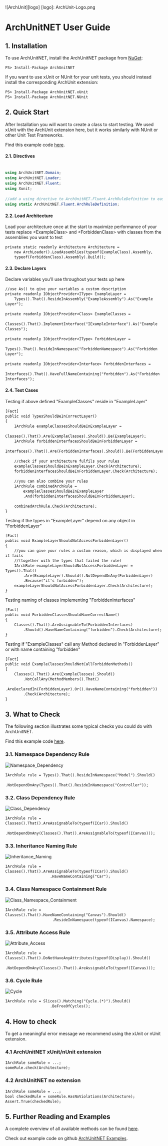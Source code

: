 ![ArchUnit][logo]
[logo]: ArchUnit-Logo.png
# ArchUnitNET User Guide

## 1. Installation
To use ArchUnitNET, install the ArchUnitNET package from [NuGet](https://www.nuget.org/packages/TngTech.ArchUnitNET/):
```
PS> Install-Package ArchUnitNET
```
If you want to use xUnit or NUnit for your unit tests, you should instead install the corresponding ArchUnit extension:
```
PS> Install-Package ArchUnitNET.xUnit
PS> Install-Package ArchUnitNET.NUnit
```
## 2. Quick Start

After Installation you will want to create a class to start testing. We used xUnit with the ArchUnit extension here, but it works similarly with NUnit or other Unit Test Frameworks.

Find this example code [here](https://github.com/TNG/ArchUnitNET/blob/master/ExampleTest/ExampleArchUnitTest.cs).
#### 2.1. Directives
```cs

using ArchUnitNET.Domain;
using ArchUnitNET.Loader;
using ArchUnitNET.Fluent;
using Xunit;

//add a using directive to ArchUnitNET.Fluent.ArchRuleDefinition to easily define ArchRules
using static ArchUnitNET.Fluent.ArchRuleDefinition;

```

#### 2.2. Load Architecture
Load your architecture once at the start to maximize performance of your tests
replace <ExampleClass\> and <ForbiddenClass\> with classes from the assemblies you want to test
```
private static readonly Architecture Architecture =
    new ArchLoader().LoadAssemblies(typeof(ExampleClass).Assembly, 
    typeof(ForbiddenClass).Assembly).Build();
```
#### 2.3. Declare Layers
Declare variables you'll use throughout your tests up here
```
//use As() to give your variables a custom description
private readonly IObjectProvider<IType> ExampleLayer =
    Types().That().ResideInAssembly("ExampleAssembly").As("Example Layer");

private readonly IObjectProvider<Class> ExampleClasses =
    Classes().That().ImplementInterface("IExampleInterface").As("Example Classes");

private readonly IObjectProvider<IType> ForbiddenLayer =
    Types().That().ResideInNamespace("ForbiddenNamespace").As("Forbidden Layer");

private readonly IObjectProvider<Interface> ForbiddenInterfaces =
    Interfaces().That().HaveFullNameContaining("forbidden").As("Forbidden Interfaces");

```
#### 2.4. Test Cases

Testing if above defined "ExampleClasses" reside in "ExampleLayer"
```
[Fact]
public void TypesShouldBeInCorrectLayer()
{
    IArchRule exampleClassesShouldBeInExampleLayer =
        Classes().That().Are(ExampleClasses).Should().Be(ExampleLayer);
    IArchRule forbiddenInterfacesShouldBeInForbiddenLayer =
        Interfaces().That().Are(ForbiddenInterfaces).Should().Be(ForbiddenLayer);

    //check if your architecture fulfils your rules
    exampleClassesShouldBeInExampleLayer.Check(Architecture);
    forbiddenInterfacesShouldBeInForbiddenLayer.Check(Architecture);

    //you can also combine your rules
    IArchRule combinedArchRule =
        exampleClassesShouldBeInExampleLayer
		.And(forbiddenInterfacesShouldBeInForbiddenLayer);
			
    combinedArchRule.Check(Architecture);
}
```
Testing if the types in "ExampleLayer" depend on any object in "ForbiddenLayer"
```
[Fact]
public void ExampleLayerShouldNotAccessForbiddenLayer()
{
    //you can give your rules a custom reason, which is displayed when it fails
    //(together with the types that failed the rule)
    IArchRule exampleLayerShouldNotAccessForbiddenLayer = Types().That()
		.Are(ExampleLayer).Should().NotDependOnAny(ForbiddenLayer)
		.Because("it's forbidden");
    exampleLayerShouldNotAccessForbiddenLayer.Check(Architecture);
}
```
Testing naming of classes implementing "ForbiddenInterfaces"
```
[Fact]
public void ForbiddenClassesShouldHaveCorrectName()
{
    Classes().That().AreAssignableTo(ForbiddenInterfaces)
        .Should().HaveNameContaining("forbidden").Check(Architecture);
}
```
Testing if "ExampleClasses" call any Method declared in "ForbiddenLayer" or with name containing "forbidden"
```
[Fact]
public void ExampleClassesShouldNotCallForbiddenMethods()
{
    Classes().That().Are(ExampleClasses).Should()
		.NotCallAny(MethodMembers().That()
		.AreDeclaredIn(ForbiddenLayer).Or().HaveNameContaining("forbidden"))
        .Check(Architecture);
}
```
## 3. What to Check
The following section illustrates some typical checks you could do with ArchUnitNET.

Find this example code [here](https://github.com/TNG/ArchUnitNET).

### 3.1. Namespace Dependency Rule
![Namespace_Dependency](http://www.plantuml.com/plantuml/png/9OunZW8n34NxFSNk1SRzLhF5YWA92cfadCyaqiI975jeE3s3QFxNUzMRXxDvrFNhfwYiaH2sVcVtFdw9Z1_JKZp7BGPCcZhK9scL3cYs70tnhBmP_PdaYnO__P_f3lOma86JPwGcW_Q92dNsqfG-gl1YN0SfLupEWcj2XoQeR5D_9yqxxVy2)
```
IArchRule rule = Types().That().ResideInNamespace("Model").Should()
                    .NotDependOnAny(Types().That().ResideInNamespace("Controller"));
```
### 3.2. Class Dependency Rule
![Class_Dependency](http://www.plantuml.com/plantuml/png/9OuzhW8n30RxTuh71TOzrL8W2YGgg95np2PIugpy8xISdY2QxzDCDRCvgaUhVxiYL2DnQFtFxglj0HHVqr8ynoECbReuYq_K6vouwt9MZdV3JU6Wb6zI_7AymfFHGncKCNdcrCbWJ3GMHozTuASABehDW2gQtHElB8c5jcdzvio3ndy0)
````
IArchRule rule = Classes().That().AreAssignableTo(typeof(ICar)).Should()
                    .NotDependOnAny(Classes().That().AreAssignableTo(typeof(ICanvas)));
````
### 3.3. Inheritance Naming Rule
![Inheritance_Naming](http://www.plantuml.com/plantuml/png/9Own2a8n34Ltlq9_u6LtUWxY83ZfBB6DRU0bVQG9ebzlnULUE73WpDtHF6JPx5ZJ4fd2bcrrN_iUmF0r5VOQZ-XagQcJ-fIQm8cQbRDHV0JV1WTBzQRib-CLdeGUHc24sIlbbZgC2HakEZU5Fs8iXjA1jPAneoQwAmfhcTPVq4oQnty1)
````
IArchRule rule = Classes().That().AreAssignableTo(typeof(ICar)).Should()
                    .HaveNameContaining("Car");
````
### 3.4. Class Namespace Containment Rule
![Class_Namespace_Containment](http://www.plantuml.com/plantuml/png/9Swz2i9040JWtgVG5yZsLh4G2y5Awx3UhRc3sxsmFuW-lGasCp3DDwCvgWUttQ5AQf4fjEsB-s970CNtC5SlyGmZJLsSn8VK6IxKTRugnPVnet3IL1vI_NQ-mulGGmcKC7kXt9F16i4aZbwxm7-gE2koGMfeDWaosOA9fet1AhnHo_Pi9Cbh_m00)
````
IArchRule rule = Classes().That().HaveNameContaining("Canvas").Should()
                     .ResideInNamespace(typeof(ICanvas).Namespace);
````
### 3.5. Attribute Access Rule
![Attribute_Access](http://www.plantuml.com/plantuml/png/9Ownpi8m30Rt_ob-Ng3UcSg0692OO4PkOff8ZLFPduNWwIbYkPDkkj71XcZBtwvgMY9BsF9VWDNtHCRFOQueCOMBfQuGnP1wevDqcyycyMxyCZfOAZUjk1olz116c909PnJ9FJbjY2OAHkrAlrHvDcvE35YT0dBdbCHzMByxesZU_040)
````
IArchRule rule = Classes().That().DoNotHaveAnyAttributes(typeof(Display)).Should()
                    .NotDependOnAny(Classes().That().AreAssignableTo(typeof(ICanvas)));
````

### 3.6. Cycle Rule
![Cycle](http://www.plantuml.com/plantuml/png/9Own2a8n34Ltlq9_eDcTdeCu24xw0J6DRQ5D7sc2FB_UYikzSE30MOQXchUwEnIXwf5TwpwRhUC8eFWEgLZsfmzMwc8i5gWtk73NT5NsJyDDuQIK7rBiThx3Yz5S6PGnMkROQS0SRzD5ArtWZmecnJQ0DgeSrb_3mXBdVm40)
````
IArchRule rule = Slices().Matching("Cycle.(*)").Should()
                    .BeFreeOfCycles();
````

## 4. How to check

To get a meaningful error message we recommend using 
the xUnit or nUnit extension.

### 4.1 ArchUnitNET xUnit/nUnit extension

````
IArchRule someRule = ...;
someRule.check(Architecture);
````

### 4.2 ArchUnitNET no extension
```
IArchRule someRule = ...;
bool checkedRule = someRule.HasNoViolations(Architecture);
Assert.True(checkedRule);
```

## 5. Further Reading and Examples
A complete overview of all available methods can be found [here](api.md).

Check out example code on github
[ArchUnitNET Examples](https://github.com/TNG/ArchUnitNET/tree/master/ExampleTest "ExampleTests").

